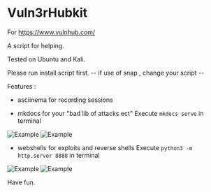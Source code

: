# Vuln3rHubkit

For https://www.vulnhub.com/

A script for helping.

Tested on Ubuntu and Kali.

Please run install script first. -- if use of snap , change your script --


Features : 

* asciinema for recording sessions 

* mkdocs for your "bad lib of attacks ect" 
Execute  ```mkdocs serve``` in terminal

![Example](https://i.imgur.com/Sq2PyKJ.png)
![Example](https://i.imgur.com/wDLBLuE.png)


* webshells for exploits and reverse shells 
 Execute  ```python3 -m http.server 8888``` in terminal

![Example](https://i.imgur.com/X4VstIC.png)
![Example](https://i.imgur.com/eDrehQv.png)

Have fun.
